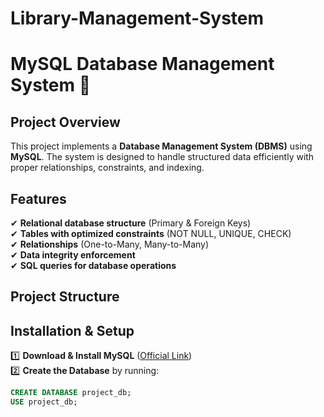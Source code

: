 # Library-Management-System

# MySQL Database Management System 🎯

## **Project Overview**
This project implements a **Database Management System (DBMS)** using **MySQL**. The system is designed to handle structured data efficiently with proper relationships, constraints, and indexing.

## **Features**
✔ **Relational database structure** (Primary & Foreign Keys)  
✔ **Tables with optimized constraints** (NOT NULL, UNIQUE, CHECK)  
✔ **Relationships** (One-to-Many, Many-to-Many)  
✔ **Data integrity enforcement**  
✔ **SQL queries for database operations**  

## **Project Structure**


## **Installation & Setup**
1️⃣ **Download & Install MySQL** ([Official Link](https://dev.mysql.com/downloads/))  
2️⃣ **Create the Database** by running:  
```sql
CREATE DATABASE project_db;
USE project_db;

